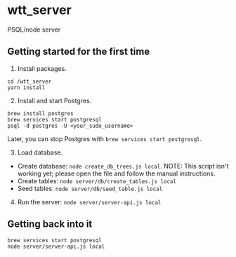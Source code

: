 # wtt_server

PSQL/node server

## Getting started for the first time

1. Install packages.

```
cd /wtt_server
yarn install
```

2. Install and start Postgres.

```
brew install postgres
brew services start postgresql
psql -d postgres -U <your_sudo_username>
```

Later, you can stop Postgres with `brew services start postgresql`.

3. Load database.

- Create database: `node create_db_trees.js local`. NOTE: This script isn't working yet; please open the file and follow the manual instructions.
- Create tables: `node server/db/create_tables.js local`
- Seed tables: `node server/db/seed_table.js local`

4. Run the server: `node server/server-api.js local`

## Getting back into it

```
brew services start postgresql
node server/server-api.js local
```
